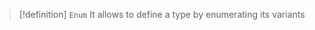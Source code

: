 
> [!definition] `Enum`
> It allows to define a type by enumerating its variants

```rus
```











